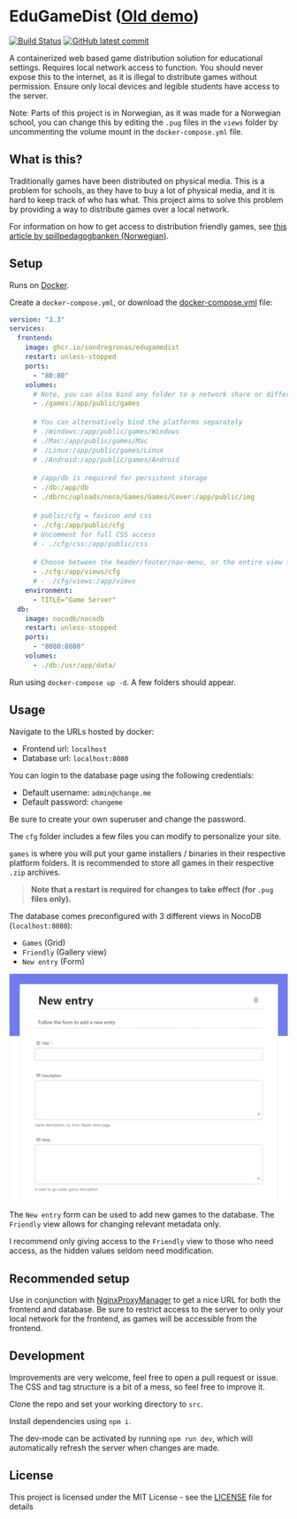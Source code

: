 # EduGameDist (<a href="https://vaagenim.github.io/spill.iktim.no/">Old demo</a>)
[![Build Status](https://img.shields.io/github/workflow/status/sondregronas/EduGameDist/CI)](https://github.com/sondregronas/EduGameDist/)
[![GitHub latest commit](https://img.shields.io/github/last-commit/sondregronas/EduGameDist)](https://github.com/sondregronas/EduGameDist/commit/)

A containerized web based game distribution solution for educational settings. Requires local network access to function. You should never expose this to the internet, as it is illegal to distribute games without permission. Ensure only local devices and legible students have access to the server.

Note: Parts of this project is in Norwegian, as it was made for a Norwegian school, you can change this by editing the `.pug` files in the `views` folder by uncommenting the volume mount in the `docker-compose.yml` file.

## What is this?
Traditionally games have been distributed on physical media. This is a problem for schools, as they have to buy a lot of physical media, and it is hard to keep track of who has what. This project aims to solve this problem by providing a way to distribute games over a local network.

For information on how to get access to distribution friendly games, see [this article by spillpedagogbanken (Norwegian)](https://www.spillpedagogbanken.no/?faq=hva-er-steam-epic-itch-io-gog-og-humblebundle).

## Setup
Runs on [Docker](https://www.docker.com/).

Create a `docker-compose.yml`, or download the [docker-compose.yml](docker-compose.yml) file:
```yaml
version: "3.3"
services:
  frontend:
    image: ghcr.io/sondregronas/edugamedist
    restart: unless-stopped
    ports:
      - "80:80"
    volumes:
      # Note, you can also bind any folder to a network share or different directories
      - ./games:/app/public/games
      
      # You can alternatively bind the platforms separately
      # ./Windows:/app/public/games/Windows
      # ./Mac:/app/public/games/Mac
      # ./Linux:/app/public/games/Linux
      # ./Android:/app/public/games/Android
      
      # /app/db is required for persistent storage
      - ./db:/app/db
      - ./db/nc/uploads/noco/Games/Games/Cover:/app/public/img
        
      # public/cfg = favicon and css
      - ./cfg:/app/public/cfg
      # Uncomment for full CSS access
      # - ./cfg/css:/app/public/css
      
      # Choose between the header/footer/nav-menu, or the entire view folder (Advanced).
      - ./cfg:/app/views/cfg
      # - ./cfg/views:/app/views
    environment:
      - TITLE="Game Server"
  db:
    image: nocodb/nocodb
    restart: unless-stopped
    ports:
      - "8080:8080"
    volumes:
      - ./db:/usr/app/data/
```

Run using `docker-compose up -d`. A few folders should appear.

## Usage
Navigate to the URLs hosted by docker:
- Frontend url: `localhost`<br>
- Database url: `localhost:8080`

You can login to the database page using the following credentials:
- Default username: `admin@change.me`<br>
- Default password: `changeme`

Be sure to create your own superuser and change the password.

The `cfg` folder includes a few files you can modify to personalize your site. 

`games` is where you will put your game installers / binaries in their respective platform folders. It is recommended to store all games in their respective `.zip` archives.

> **Note that a restart is required for changes to take effect (for `.pug` files only).**

The database comes preconfigured with 3 different views in NocoDB (`localhost:8080`): 
- `Games` (Grid)
- `Friendly` (Gallery view)
- `New entry` (Form)

![img](assets/form.png)

The `New entry` form can be used to add new games to the database. The `Friendly` view allows for changing relevant metadata only.

I recommend only giving access to the `Friendly` view to those who need access, as the hidden values seldom need modification.

## Recommended setup
Use in conjunction with [NginxProxyManager](https://nginxproxymanager.com/) to get a nice URL for both the frontend and database. Be sure to restrict access to the server to only your local network for the frontend, as games will be accessible from the frontend.

## Development
Improvements are very welcome, feel free to open a pull request or issue. The CSS and tag structure is a bit of a mess, so feel free to improve it.

Clone the repo and set your working directory to `src`.

Install dependencies using `npm i`.

The dev-mode can be activated by running `npm run dev`, which will automatically refresh the server when changes are made.

## License
This project is licensed under the MIT License - see the [LICENSE](LICENSE) file for details

